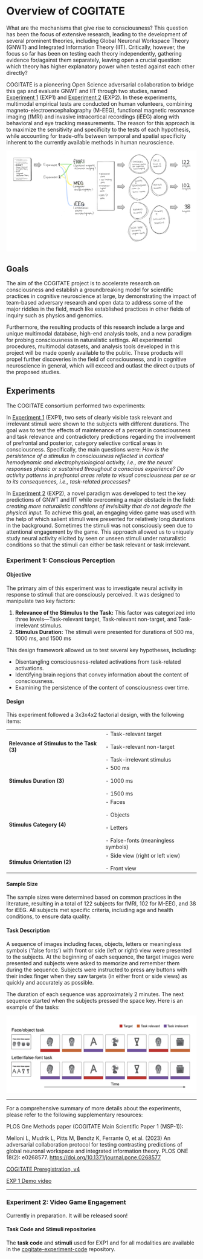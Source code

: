 # Overview of COGITATE

What are the mechanisms that give rise to consciousness? This question has been the focus of extensive research, leading to the development of several prominent theories, including Global Neuronal Workspace Theory (GNWT) and Integrated Information Theory (IIT). Critically, however, the focus so far has been on testing each theory independently, gathering evidence for/against them separately, leaving open a crucial question: which theory has higher explanatory power when tested against each other directly?

COGITATE is a pioneering Open Science adversarial collaboration to bridge this gap and evaluate GNWT and IIT through two studies, named [Experiment 1](#experiment-1-conscious-perception) (EXP1) and [Experiment 2](#experiment-2-video-game-engagement) (EXP2). In these experiments, multimodal empirical tests are conducted on human volunteers, combining magneto-electroencephalography (M-EEG), functional magnetic resonance imaging (fMRI) and invasive intracortical recordings (iEEG) along with behavioral and eye tracking measurements. The reason for this approach is to maximize the sensitivity and specificity to the tests of each hypothesis, while accounting for trade-offs between temporal and spatial specificity inherent to the currently available methods in human neuroscience.

![Cogitate overview graphic](https://github.com/Cogitate-consortium/cogitate-data/raw/main/assets/documentation_v1.1/graphics_v1.1/overview_graphic_2024-04-26_v1.1.png)

## Goals

The aim of the COGITATE project is to accelerate research on consciousness and establish a groundbreaking model for scientific practices in cognitive neuroscience at large, by demonstrating the impact of team-based adversary research and open data to address some of the major riddles in the field, much like established practices in other fields of inquiry such as physics and genomics.

Furthermore, the resulting products of this research include a large and unique multimodal database, high-end analysis tools, and a new paradigm for probing consciousness in naturalistic settings. All experimental procedures, multimodal datasets, and analysis tools developed in this project will be made openly available to the public. These products will propel further discoveries in the field of consciousness, and in cognitive neuroscience in general, which will exceed and outlast the direct outputs of the proposed studies.

## Experiments

The COGITATE consortium performed two experiments:

In [Experiment 1](#experiment-1-conscious-perception) (EXP1), two sets of clearly visible task relevant and irrelevant stimuli were shown to the subjects with different durations. The goal was to test the effects of maintenance of a percept in consciousness and task relevance and contradictory predictions regarding the involvement of prefrontal and posterior, category selective cortical areas in consciousness. Specifically, the main questions were: _How is the persistence of a stimulus in consciousness reflected in cortical hemodynamic and electrophysiological activity, i.e., are the neural responses phasic or sustained throughout a conscious experience? Do activity patterns in prefrontal areas relate to visual consciousness per se or to its consequences, i.e., task-related processes?_

In [Experiment 2](#experiment-2-video-game-engagement) (EXP2), a novel paradigm was developed to test the key predictions of GNWT and IIT while overcoming a major obstacle in the field: _creating more naturalistic conditions of invisibility that do not degrade the physical input._ To achieve this goal, an engaging video game was used with the help of which salient stimuli were presented for relatively long durations in the background. Sometimes the stimuli was not consciously seen due to attentional engagement by the game. This approach allowed us to uniquely study neural activity elicited by seen or unseen stimuli under naturalistic conditions so that the stimuli can either be task relevant or task irrelevant.

### Experiment 1: Conscious Perception

#### Objective

The primary aim of this experiment was to investigate neural activity in response to stimuli that are consciously perceived. It was designed to manipulate two key factors:

1. **Relevance of the Stimulus to the Task:** This factor was categorized into three levels—Task-relevant target, Task-relevant non-target, and Task-irrelevant stimulus.
2. **Stimulus Duration:** The stimuli were presented for durations of 500 ms, 1000 ms, and 1500 ms

This design framework allowed us to test several key hypotheses, including:

- Disentangling consciousness-related activations from task-related activations.
- Identifying brain regions that convey information about the content of consciousness.
- Examining the persistence of the content of consciousness over time.

#### Design

This experiment followed a 3x3x4x2 factorial design, with the following items:

|                                           |                                                                                                    |
| ----------------------------------------- | -------------------------------------------------------------------------------------------------- |
| **Relevance of Stimulus to the Task (3)** | - Task-relevant target<br>    <br>- Task-relevant non-target<br>    <br>- Task-irrelevant stimulus |
| **Stimulus Duration (3)**                 | - 500 ms<br>    <br>- 1000 ms<br>    <br>- 1500 ms                                                 |
| **Stimulus Category (4)**                 | - Faces<br>    <br>- Objects<br>    <br>- Letters<br>    <br>- False-fonts (meaningless symbols)   |
| **Stimulus Orientation (2)**              | - Side view (right or left view)<br>    <br>- Front view                                           |

#### Sample Size

The sample sizes were determined based on common practices in the literature, resulting in a total of 122 subjects for fMRI, 102 for M-EEG, and 38 for iEEG. All subjects met specific criteria, including age and health conditions, to ensure data quality.

#### Task Description

A sequence of images including faces, objects, letters or meaningless symbols (‘false fonts’) with front or side (left or right) view were presented to the subjects. At the beginning of each sequence, the target images were presented and subjects were asked to memorize and remember them during the sequence. Subjects were instructed to press any buttons with their index finger when they saw targets (in either front or side views) as quickly and accurately as possible.

The duration of each sequence was approximately 2 minutes. The next sequence started when the subjects pressed the space key. Here is an example of the tasks:

![Experiment 1](https://github.com/Cogitate-consortium/cogitate-data/raw/main/assets/documentation_v1.0/graphics_v1.0/Experiment%201%20-%20paradigm%20figure%20v1.png)

___
For a comprehensive summary of more details about the experiments, please refer to the following supplementary resources:

PLOS One Methods paper (COGITATE Main Scientific Paper 1 (MSP-1)):

Melloni L, Mudrik L, Pitts M, Bendtz K, Ferrante O, et al. (2023) An adversarial collaboration protocol for testing contrasting predictions of global neuronal workspace and integrated information theory. PLOS ONE 18(2): e0268577. <https://doi.org/10.1371/journal.pone.0268577>

[COGITATE Preregistration, v4](https://osf.io/gm3vd)

[EXP 1 Demo video](https://www.youtube.com/watch?v=V93Agvo4G2Y)
___

### Experiment 2: Video Game Engagement

Currently in preparation. It will be released soon!

#### Task Code and Stimuli repositories

The **task code** and **stimuli** used for EXP1 and for all modalities are available in the [cogitate-experiment-code](https://github.com/Cogitate-consortium/cogitate-experiment-code) repository.
